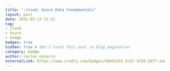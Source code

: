 ```yaml
---
title: ":cloud: Azure Data Fundamentals"
layout: post
date: 2021-03-13 21:22
tag:
- Cloud
- Azure
- badge
badges: true
hidden: true # don't count this post in blog pagination
category: badge
author: carlos-navarro
externalLink: https://www.credly.com/badges/684d1e55-5cb7-4335-b9f7-2a0893dd4a2e
---
```

